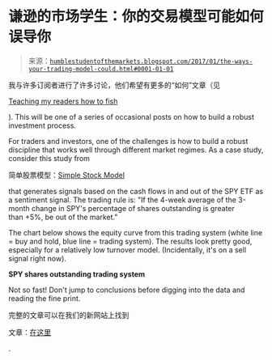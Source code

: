 <!--yml

分类：未分类

日期：2024-05-18 02:57:30

-->

# 谦逊的市场学生：你的交易模型可能如何误导你

> 来源：[`humblestudentofthemarkets.blogspot.com/2017/01/the-ways-your-trading-model-could.html#0001-01-01`](https://humblestudentofthemarkets.blogspot.com/2017/01/the-ways-your-trading-model-could.html#0001-01-01)

我与许多订阅者进行了许多讨论，他们希望有更多的“如何”文章（见

[Teaching my readers how to fish](https://humblestudentofthemarkets.com/2016/03/11/teaching-my-readers-how-to-fish/)

). This will be one of a series of occasional posts on how to build a robust investment process.

For traders and investors, one of the challenges is how to build a robust discipline that works well through different market regimes. As a case study, consider this study from

简单股票模型：[Simple Stock Model](https://www.simplestockmodel.com/sentiment/)

that generates signals based on the cash flows in and out of the SPY ETF as a sentiment signal. The trading rule is: "If the 4-week average of the 3-month change in SPY's percentage of shares outstanding is greater than +5%, be out of the market."

The chart below shows the equity curve from this trading system (white line = buy and hold, blue line = trading system). The results look pretty good, especially for a relatively low turnover model. (Incidentally, it's on a sell signal right now).

**SPY shares outstanding trading system**

Not so fast! Don't jump to conclusions before digging into the data and reading the fine print.

完整的文章可以在我们的新网站上找到

文章：[在这里](https://humblestudentofthemarkets.com/2017/01/26/ways-trading-model-lead-astray/)

.
